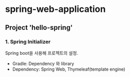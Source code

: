 # spring-web-application

## Project 'hello-spring'
### 1. Spring Initializer
Spring boot을 사용해 프로젝트의 설정. <br>
* Gradle: Dependency 와 library <br>
* Dependency: Spring Web, Thymeleaf(template engine)